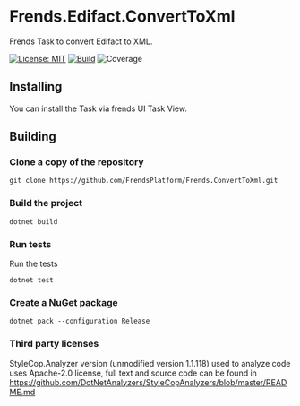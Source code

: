 # Frends.Edifact.ConvertToXml
Frends Task to convert Edifact to XML.

[![License: MIT](https://img.shields.io/badge/License-MIT-green.svg)](https://opensource.org/licenses/MIT)
[![Build](https://github.com/FrendsPlatform/Frends.Edifact/actions/workflows/Frends.Edifact.ConvertToXml_main.yml/badge.svg)](https://github.com/FrendsPlatform/Frends.Edifact/actions)
![Coverage](https://app-github-custom-badges.azurewebsites.net/Badge?key=FrendsPlatform/Frends.Edifact/Frends.Edifact.ConvertToXml|main)

## Installing

You can install the Task via frends UI Task View.

## Building

### Clone a copy of the repository

`git clone https://github.com/FrendsPlatform/Frends.ConvertToXml.git`

### Build the project

`dotnet build`

### Run tests

Run the tests

`dotnet test`

### Create a NuGet package

`dotnet pack --configuration Release`

### Third party licenses

StyleCop.Analyzer version (unmodified version 1.1.118) used to analyze code uses Apache-2.0 license, full text and source code can be found in https://github.com/DotNetAnalyzers/StyleCopAnalyzers/blob/master/README.md
